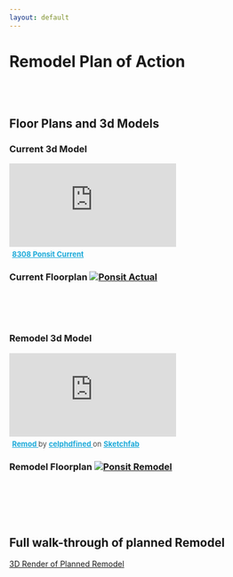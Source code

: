 ```yaml
---
layout: default
---
```


# Remodel Plan of Action  

&nbsp;  
&nbsp;  

## Floor Plans and 3d Models

### Current 3d Model 

<div class="sketchfab-embed-wrapper"> <iframe title="8308 Ponsit Actual" frameborder="0" allowfullscreen mozallowfullscreen="true" webkitallowfullscreen="true" allow="autoplay; fullscreen; xr-spatial-tracking" xr-spatial-tracking execution-while-out-of-viewport execution-while-not-rendered web-share src="https://sketchfab.com/models/959e26c057c94ef4b06e54766ce4c5d5/embed?dnt=1"> </iframe> <p style="font-size: 13px; font-weight: normal; margin: 5px; color: #4A4A4A;"> <a href="https://sketchfab.com/3d-models/8308-ponsit-actual-959e26c057c94ef4b06e54766ce4c5d5?utm_medium=embed&utm_campaign=share-popup&utm_content=959e26c057c94ef4b06e54766ce4c5d5" target="_blank" style="font-weight: bold; color: #1CAAD9;"> 8308 Ponsit Current</a></p></div>

### Current Floorplan [![Ponsit Actual](PonsitActual.svg "Ponsit Actual")](PonsitActual.svg)

&nbsp;  
&nbsp;  
&nbsp;  

### Remodel 3d Model

<div class="sketchfab-embed-wrapper"> <iframe title="Remod" frameborder="0" allowfullscreen mozallowfullscreen="true" webkitallowfullscreen="true" allow="autoplay; fullscreen; xr-spatial-tracking" xr-spatial-tracking execution-while-out-of-viewport execution-while-not-rendered web-share src="https://sketchfab.com/models/08a3c2a2d1584ed9b59c6b4f486fee13/embed"> </iframe> <p style="font-size: 13px; font-weight: normal; margin: 5px; color: #4A4A4A;"> <a href="https://sketchfab.com/3d-models/remod-08a3c2a2d1584ed9b59c6b4f486fee13?utm_medium=embed&utm_campaign=share-popup&utm_content=08a3c2a2d1584ed9b59c6b4f486fee13" target="_blank" style="font-weight: bold; color: #1CAAD9;"> Remod </a> by <a href="https://sketchfab.com/celphdfined?utm_medium=embed&utm_campaign=share-popup&utm_content=08a3c2a2d1584ed9b59c6b4f486fee13" target="_blank" style="font-weight: bold; color: #1CAAD9;"> celphdfined </a> on <a href="https://sketchfab.com?utm_medium=embed&utm_campaign=share-popup&utm_content=08a3c2a2d1584ed9b59c6b4f486fee13" target="_blank" style="font-weight: bold; color: #1CAAD9;">Sketchfab</a></p></div>

### Remodel Floorplan [![Ponsit Remodel](PonsitRemod.svg "Ponsit Remodel")](PonsitRemod.svg)

&nbsp;  
&nbsp;  
&nbsp;  
&nbsp;  

## Full walk-through of planned Remodel

[3D Render of Planned Remodel](./FullRemodel.html)